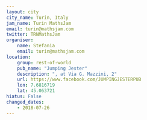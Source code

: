 ```yaml
---
layout: city                                           
city_name: Turin, Italy                                                          
jam_name: Turin MathsJam
email: turin@mathsjam.com
twitter: TRNMathsJam
organiser:
    name: Stefania
    email: turin@mathsjam.com
location:
    group: rest-of-world
    pub_name: "Jumping Jester"
    description: ", at Via G. Mazzini, 2"
    url: https://www.facebook.com/JUMPINGJESTERPUB
    lon: 7.6816719
    lat: 45.063721
hiatus: False
changed_dates:
    - 2018-07-26
---
```

